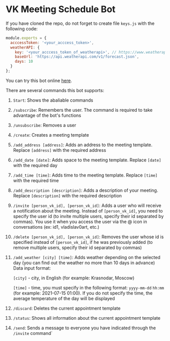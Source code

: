 # VK Meeting Schedule Bot

If you have cloned the repo, do not forget to create file `keys.js` with the following code:
```javascript
module.exports = {
  acccessToken: '<your_acccess_token>',
  weatherAPI: {
    key: '<your_acccess_token_of_weatherapi>', // https://www.weatherapi.com/
    baseUrl: 'https://api.weatherapi.com/v1/forecast.json',
    days: 10
  }
};
```

You can try this bot online [here](https://vk.com/meeting_schedule_bot). 

There are several commands this bot supports:

1. `Start`: Shows the abaliable commands

2.  `/subscribe`: Remembers the user. The command is required to take advantage of the bot's functions

3. `/unsubscribe`: Removes a user

4. `/create`: Creates a meeting template

5. `/add_address [address]`: Adds an address to the meeting template. Replace `[address]` with the required address

6. `/add_date [date]`: Adds space to the meeting template. Replace `[date]` with the required day

7. `/add_time [time]`: Adds time to the meeting template. Replace `[time]` with the required time

8. `/add_description [description]`: Adds a description of your meeting. Replace `[description]` with the required description

9. `/invite [person_vk_id], [person_vk_id]`: Adds a user who will receive a notification about the meeting. Instead of `[person_vk_id]`, you need to specify the user id (to invite multiple users, specify their id separated by commas). You use it when you access the user via the @ icon in conversations (ex: id1, vladislav0art, etc.)

10. `/delete [person_vk_id], [person_vk_id]`: Removes the user whose id is specified instead of `[person_vk_id]`, if he was previously added (to remove multiple users, specify their id separated by commas)

11. `/add_weather [city] [time]`: Adds weather depending on the selected day (you can find out the weather no more than 10 days in advance)
    Data input format:
    
      `[city]` - city, in English (for example: Krasnodar, Moscow)

      `[time]` - time, you must specify in the following format: `yyyy-mm-dd` `hh:mm` (for example: 2021-07-15 01:00). If you do not specify the time, the average temperature of the day will be displayed
      

12. `/discard`: Deletes the current appointment template

13. `/status`: Shows all information about the current appointment template

14. `/send`: Sends a message to everyone you have indicated through the `/invite` command`
